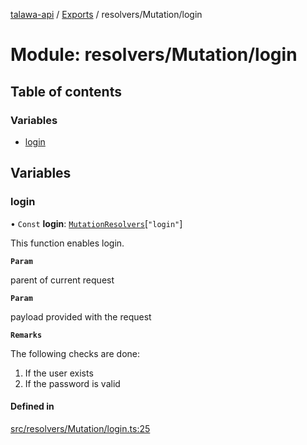 [talawa-api](../README.md) / [Exports](../modules.md) / resolvers/Mutation/login

# Module: resolvers/Mutation/login

## Table of contents

### Variables

- [login](resolvers_Mutation_login.md#login)

## Variables

### login

• `Const` **login**: [`MutationResolvers`](types_generatedGraphQLTypes.md#mutationresolvers)[``"login"``]

This function enables login.

**`Param`**

parent of current request

**`Param`**

payload provided with the request

**`Remarks`**

The following checks are done:
1. If the user exists
2. If the password is valid

#### Defined in

[src/resolvers/Mutation/login.ts:25](https://github.com/PalisadoesFoundation/talawa-api/blob/515781e/src/resolvers/Mutation/login.ts#L25)
